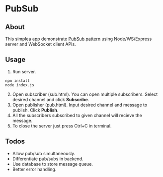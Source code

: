 # PubSub
## About
This simplea app demonstrate [PubSub pattern](https://en.wikipedia.org/wiki/Publish%E2%80%93subscribe_pattern) using Node/WS/Express server and WebSocket client APIs.
## Usage
1. Run server.
```
npm install
node index.js
```
2. Open subscriber (sub.html). You can open multiple subscribers. Select desired channel and click **Subscribe**.
3. Open publisher (pub.html). Input desired channel and message to publish. Click **Publish**.
4. All the subscribers subscribed to given channel will recieve the message.
5. To close the server just press Ctrl+C in terminal.

## Todos
* Allow pub/sub simultaneously.
* Differentiate pub/subs in backend. 
* Use database to store message queue.
* Better error handling.
